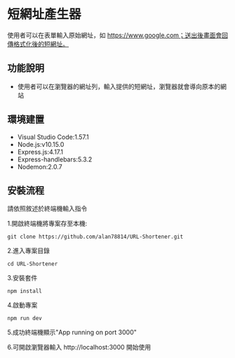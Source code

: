 # 短網址產生器
使用者可以在表單輸入原始網址，如 https://www.google.com；送出後畫面會回傳格式化後的短網址。

## 功能說明
- 使用者可以在瀏覽器的網址列，輸入提供的短網址，瀏覽器就會導向原本的網站

## 環境建置
- Visual Studio Code:1.57.1
- Node.js:v10.15.0
- Express.js:4.17.1
- Express-handlebars:5.3.2
- Nodemon:2.0.7

## 安裝流程
請依照敘述於終端機輸入指令

1.開啟終端機將專案存至本機:
```
git clone https://github.com/alan78814/URL-Shortener.git
```
2.進入專案目錄
```
cd URL-Shortener
```
3.安裝套件
```
npm install
```
4.啟動專案
```
npm run dev
```
5.成功終端機顯示"App running on port 3000"

6.可開啟瀏覽器輸入 http://localhost:3000 開始使用
